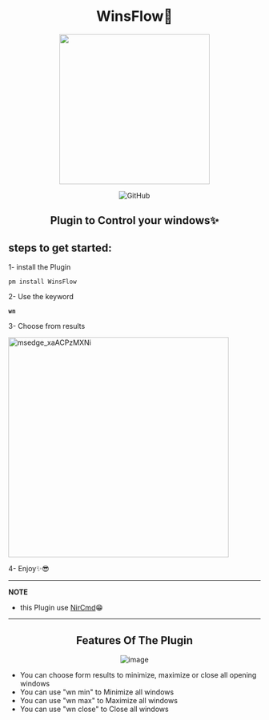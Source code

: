 <p align="center">
  <h1 align="center">WinsFlow🎯</h1>
 <p align="center"> <img src="https://github.com/asmpro7/WinsFlow/assets/114514662/d699b93c-e3ee-49eb-b903-c1b2a97b8608" data-canonical-src="https://github.com/asmpro7/WinsFlow/assets/114514662/d699b93c-e3ee-49eb-b903-c1b2a97b8608" width="300" height="300" /><p>

 <p align="center"> <img src="https://img.shields.io/github/license/asmpro7/WinsFlow" alt="GitHub"></p>
<h2 align="center" id="QrFlow">Plugin to Control your windows✨</h2>
</p>
<h2 id="steps-to-get-started-">steps to get started:</h2>
<p>1- install the Plugin</p>
<pre><code class="lang-bash">pm <span class="hljs-keyword">install</span> WinsFlow
</code></pre>  
<p>2- Use the keyword <strong><pre><code class="lang-bash">wn</code></pre></strong></p>
<p>3- Choose from results</p>
<img width="440" alt="msedge_xaACPzMXNi" src="https://github.com/asmpro7/WinsFlow/assets/114514662/532d083e-bf20-4516-b3cb-865df1acb14f">

<p>4- Enjoy✨😎</p>

<hr>  
<p><strong>NOTE</strong></p>
<ul>
<li> this Plugin use <a href="https://www.nirsoft.net/utils/nircmd2.html">NirCmd</a>😁</li>
</ul>
<hr>  

<p align="center">
<h2 align="center" id="features-of-the-script">Features Of The Plugin</h2>
<p align="center"><img src="https://github.com/asmpro7/WinsFlow/assets/114514662/66b59a51-7396-4f96-bb37-c7e762d872e9" alt="image"></p></p>
<ul>
<li>You can choose form results to minimize, maximize or close all opening windows</li>
<li>You can use "wn min" to Minimize all windows </li>
<li>You can use "wn max" to Maximize all windows </li>
<li>You can use "wn close" to Close all windows </li>
</ul>
